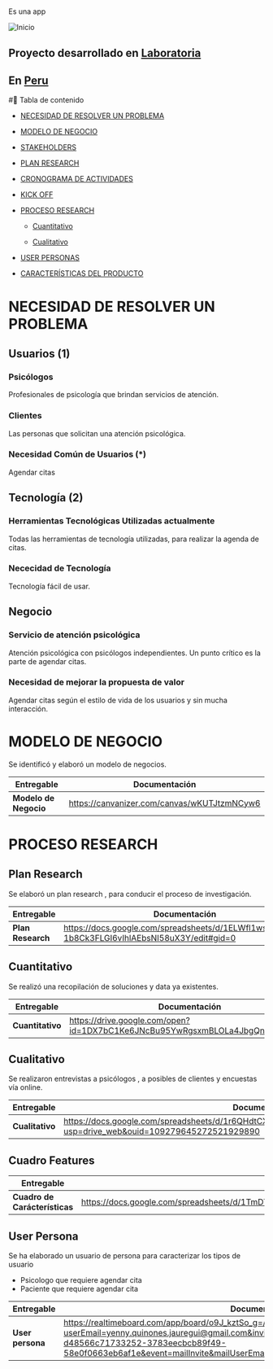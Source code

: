 #  
Es una app

![Inicio](assets/inicio.png)

## Proyecto desarrollado en [Laboratoria](http://laboratoria.la)

## En  [Peru](http://peru.com)

#🚩 Tabla de contenido


- [NECESIDAD DE RESOLVER UN PROBLEMA](#necesidad-de-resolver-un-problema)



- [MODELO DE NEGOCIO](#modelo-de-negocio)
- [STAKEHOLDERS](#stakeholders)
- [PLAN RESEARCH](#plan-research)
- [CRONOGRAMA DE ACTIVIDADES](#cronograma-de-actividades)
- [KICK OFF](#kick-off)

- [PROCESO RESEARCH](#-proceso-research)
  - [Cuantitativo](#cuantitativo)
   
  - [Cualitativo](#cualitativo)

- [USER PERSONAS](#-user-personas)
- [CARACTERÍSTICAS DEL PRODUCTO](#-características-del-producto)



# NECESIDAD DE RESOLVER UN PROBLEMA

## Usuarios (1)

### Psicólogos
Profesionales de psicología que brindan servicios de atención.

### Clientes
Las personas que solicitan una atención psicológica.

### Necesidad Común de Usuarios (*)
Agendar citas

## Tecnología (2)
### Herramientas Tecnológicas Utilizadas actualmente
Todas las herramientas de tecnología utilizadas, para realizar la agenda de citas.

### Nececidad de Tecnología
Tecnología fácil de usar.

## Negocio
### Servicio de atención psicológica
Atención psicológica con psicólogos independientes.
Un punto crítico es la parte de agendar citas.

### Necesidad de mejorar la propuesta de valor
Agendar citas según el estilo de vida de los usuarios y sin mucha interacción.

# MODELO DE NEGOCIO
Se identificó y elaboró un modelo de negocios.

| Entregable | Documentación  |
| ----       | ----           |
| **Modelo de Negocio** | https://canvanizer.com/canvas/wKUTJtzmNCyw6  |


# PROCESO RESEARCH

## Plan Research
Se elaboró un plan research , para conducir el proceso de investigación.

| Entregable | Documentación  |
| ----       | ----           |
| **Plan Research** | https://docs.google.com/spreadsheets/d/1ELWfl1ws42sKunY-1b8Ck3FLGI6vIhlAEbsNI58uX3Y/edit#gid=0|

## Cuantitativo
Se realizó una recopilación de soluciones y data ya existentes.

| Entregable | Documentación  |
| ----       | ----           |
| **Cuantitativo** | https://drive.google.com/open?id=1DX7bC1Ke6JNcBu95YwRgsxmBLOLa4JbgQnEykE0ZZQ8 |

## Cualitativo
Se realizaron entrevistas a psicólogos , a posibles de clientes y encuestas
vía online.

| Entregable | Documentación  |
| ----       | ----           |
| **Cualitativo** | https://docs.google.com/spreadsheets/d/1r6QHdtCX9JlUp3Cy0XJraAO09uZrSBxyhTVnNWc36Xk/edit?usp=drive_web&ouid=109279645272521929890|

## Cuadro Features
| Entregable | Documentación  |
| ----       | ----           |
| **Cuadro de Carácterísticas** | https://docs.google.com/spreadsheets/d/1TmDT6u987ON0rFvOlzHLsQHOcnVcQVMolUP7k2Qb02A/edit#gid=0|

## User Persona
Se ha elaborado un usuario de persona para caracterizar los tipos de usuario 
- Psicologo que requiere agendar cita
- Paciente  que requiere agendar cita

| Entregable | Documentación  |
| ----       | ----           |
| **User persona** |https://realtimeboard.com/app/board/o9J_kztSo_g=/?userEmail=yenny.quinones.jauregui@gmail.com&invite=2aaaaaaac10619b775f3ed210389ddc7-d48566c71733252-3783eecbcb89f49-58e0f0663eb6af1e&event=mailInvite&mailUserEmail=yenny.quinones.jauregui@gmail.com&track=true |



